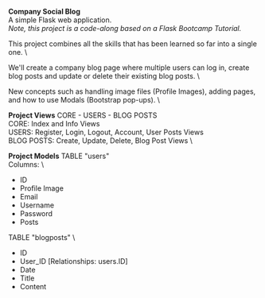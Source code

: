 **Company Social Blog** \
A simple Flask web application. \
*Note, this project is a code-along based on a Flask Bootcamp Tutorial.*
 
This project combines all the skills that has been learned so far into a single one. \

We'll create a company blog page where multiple users can log in, create blog posts and update or delete their existing blog posts. \

New concepts such as handling image files (Profile Images), adding pages, and how to use Modals (Bootstrap pop-ups). \

**Project Views**
CORE  -  USERS  -  BLOG POSTS \
CORE: Index and Info Views \
USERS: Register, Login, Logout, Account, User Posts Views \
BLOG POSTS: Create, Update, Delete, Blog Post Views \

**Project Models**
TABLE "users" \
Columns: \
- ID
- Profile Image
- Email
- Username
- Password
- Posts

TABLE "blogposts" \
- ID
- User_ID [Relationships: users.ID]
- Date
- Title
- Content